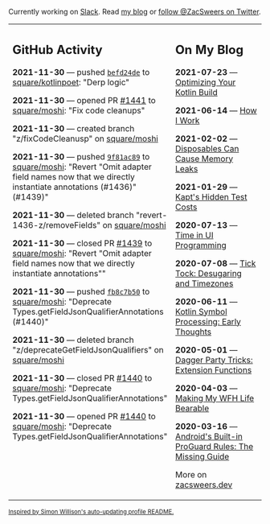Currently working on [Slack](https://slack.com/). Read [my blog](https://zacsweers.dev/) or [follow @ZacSweers on Twitter](https://twitter.com/ZacSweers).

<table><tr><td valign="top" width="60%">

## GitHub Activity
<!-- githubActivity starts -->
**2021-11-30** — pushed [`befd24de`](https://github.com/square/kotlinpoet/commit/befd24dea3295fd37930d9e3dcdee2ee1a1460fc) to [square/kotlinpoet](https://api.github.com/repos/square/kotlinpoet): "Derp logic"

**2021-11-30** — opened PR [#1441](https://api.github.com/repos/square/moshi/pulls/1441) to [square/moshi](https://api.github.com/repos/square/moshi): "Fix code cleanups"

**2021-11-30** — created branch "z/fixCodeCleanusp" on [square/moshi](https://api.github.com/repos/square/moshi)

**2021-11-30** — pushed [`9f81ac89`](https://github.com/square/moshi/commit/9f81ac897aa2214235c126f89f8d93519233a47b) to [square/moshi](https://api.github.com/repos/square/moshi): "Revert "Omit adapter field names now that we directly instantiate annotations (#1436)" (#1439)"

**2021-11-30** — deleted branch "revert-1436-z/removeFields" on [square/moshi](https://api.github.com/repos/square/moshi)

**2021-11-30** — closed PR [#1439](https://api.github.com/repos/square/moshi/pulls/1439) to [square/moshi](https://api.github.com/repos/square/moshi): "Revert "Omit adapter field names now that we directly instantiate annotations""

**2021-11-30** — pushed [`fb8c7b50`](https://github.com/square/moshi/commit/fb8c7b50fc91798a3e887eddf04ecdcfa88cdbde) to [square/moshi](https://api.github.com/repos/square/moshi): "Deprecate Types.getFieldJsonQualifierAnnotations (#1440)"

**2021-11-30** — deleted branch "z/deprecateGetFieldJsonQualifiers" on [square/moshi](https://api.github.com/repos/square/moshi)

**2021-11-30** — closed PR [#1440](https://api.github.com/repos/square/moshi/pulls/1440) to [square/moshi](https://api.github.com/repos/square/moshi): "Deprecate Types.getFieldJsonQualifierAnnotations"

**2021-11-30** — opened PR [#1440](https://api.github.com/repos/square/moshi/pulls/1440) to [square/moshi](https://api.github.com/repos/square/moshi): "Deprecate Types.getFieldJsonQualifierAnnotations"
<!-- githubActivity ends -->
</td><td valign="top" width="40%">

## On My Blog
<!-- blog starts -->
**2021-07-23** — [Optimizing Your Kotlin Build](https://www.zacsweers.dev/optimizing-your-kotlin-build/)

**2021-06-14** — [How I Work](https://www.zacsweers.dev/how-i-work/)

**2021-02-02** — [Disposables Can Cause Memory Leaks](https://www.zacsweers.dev/disposables-can-cause-memory-leaks/)

**2021-01-29** — [Kapt's Hidden Test Costs](https://www.zacsweers.dev/kapts-hidden-test-costs/)

**2020-07-13** — [Time in UI Programming](https://www.zacsweers.dev/time-in-ui/)

**2020-07-08** — [Tick Tock: Desugaring and Timezones](https://www.zacsweers.dev/ticktock-desugaring-timezones/)

**2020-06-11** — [Kotlin Symbol Processing: Early Thoughts](https://www.zacsweers.dev/kotlin-symbol-processor-early-thoughts/)

**2020-05-01** — [Dagger Party Tricks: Extension Functions](https://www.zacsweers.dev/dagger-party-tricks-extension-functions/)

**2020-04-03** — [Making My WFH Life Bearable](https://www.zacsweers.dev/making-wfh-life-bearable/)

**2020-03-16** — [Android's Built-in ProGuard Rules: The Missing Guide](https://www.zacsweers.dev/android-proguard-rules/)
<!-- blog ends -->
More on [zacsweers.dev](https://zacsweers.dev/)
</td></tr></table>

<sub><a href="https://simonwillison.net/2020/Jul/10/self-updating-profile-readme/">Inspired by Simon Willison's auto-updating profile README.</a></sub>